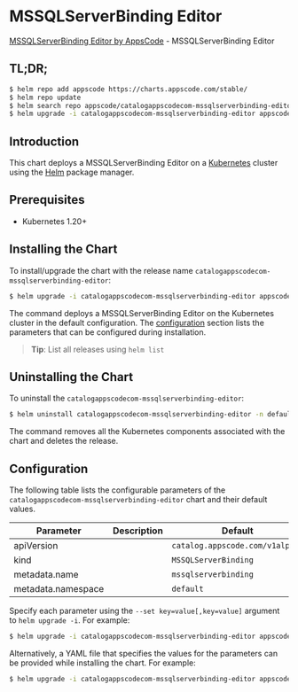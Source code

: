 # MSSQLServerBinding Editor

[MSSQLServerBinding Editor by AppsCode](https://appscode.com) - MSSQLServerBinding Editor

## TL;DR;

```bash
$ helm repo add appscode https://charts.appscode.com/stable/
$ helm repo update
$ helm search repo appscode/catalogappscodecom-mssqlserverbinding-editor --version=v0.15.0
$ helm upgrade -i catalogappscodecom-mssqlserverbinding-editor appscode/catalogappscodecom-mssqlserverbinding-editor -n default --create-namespace --version=v0.15.0
```

## Introduction

This chart deploys a MSSQLServerBinding Editor on a [Kubernetes](http://kubernetes.io) cluster using the [Helm](https://helm.sh) package manager.

## Prerequisites

- Kubernetes 1.20+

## Installing the Chart

To install/upgrade the chart with the release name `catalogappscodecom-mssqlserverbinding-editor`:

```bash
$ helm upgrade -i catalogappscodecom-mssqlserverbinding-editor appscode/catalogappscodecom-mssqlserverbinding-editor -n default --create-namespace --version=v0.15.0
```

The command deploys a MSSQLServerBinding Editor on the Kubernetes cluster in the default configuration. The [configuration](#configuration) section lists the parameters that can be configured during installation.

> **Tip**: List all releases using `helm list`

## Uninstalling the Chart

To uninstall the `catalogappscodecom-mssqlserverbinding-editor`:

```bash
$ helm uninstall catalogappscodecom-mssqlserverbinding-editor -n default
```

The command removes all the Kubernetes components associated with the chart and deletes the release.

## Configuration

The following table lists the configurable parameters of the `catalogappscodecom-mssqlserverbinding-editor` chart and their default values.

|     Parameter      | Description |                  Default                   |
|--------------------|-------------|--------------------------------------------|
| apiVersion         |             | <code>catalog.appscode.com/v1alpha1</code> |
| kind               |             | <code>MSSQLServerBinding</code>            |
| metadata.name      |             | <code>mssqlserverbinding</code>            |
| metadata.namespace |             | <code>default</code>                       |


Specify each parameter using the `--set key=value[,key=value]` argument to `helm upgrade -i`. For example:

```bash
$ helm upgrade -i catalogappscodecom-mssqlserverbinding-editor appscode/catalogappscodecom-mssqlserverbinding-editor -n default --create-namespace --version=v0.15.0 --set apiVersion=catalog.appscode.com/v1alpha1
```

Alternatively, a YAML file that specifies the values for the parameters can be provided while
installing the chart. For example:

```bash
$ helm upgrade -i catalogappscodecom-mssqlserverbinding-editor appscode/catalogappscodecom-mssqlserverbinding-editor -n default --create-namespace --version=v0.15.0 --values values.yaml
```
